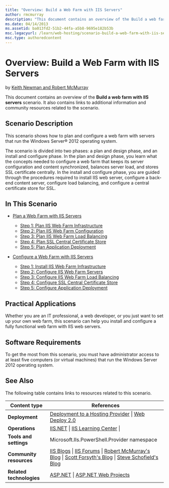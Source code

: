 ```yaml
---
title: "Overview: Build a Web Farm with IIS Servers"
author: rmcmurray
description: "This document contains an overview of the Build a web farm with IIS servers scenario. It also contains links to additional information and community resource..."
ms.date: 04/14/2013
ms.assetid: ba013fd2-51b2-44fa-a5b8-9695e182b53b
msc.legacyurl: /learn/web-hosting/scenario-build-a-web-farm-with-iis-servers/overview-build-a-web-farm-with-iis-servers
msc.type: authoredcontent
---
```

# Overview: Build a Web Farm with IIS Servers

by [Keith Newman and Robert McMurray](https://github.com/rmcmurray)

This document contains an overview of the **Build a web farm with IIS servers** scenario. It also contains links to additional information and community resources related to the scenario.

## Scenario Description

This scenario shows how to plan and configure a web farm with servers that run the Windows Server® 2012 operating system.

The scenario is divided into two phases: a plan and design phase, and an install and configure phase. In the plan and design phase, you learn what the concepts needed to configure a web farm that keeps its server configuration and content synchronized, balances server load, and stores SSL certificate centrally. In the install and configure phase, you are guided through the procedures required to install IIS web server, configure a back-end content server, configure load balancing, and configure a central certificate store for SSL.

## In This Scenario

- [Plan a Web Farm with IIS Servers](plan-a-web-farm-with-iis-servers.md)

    - [Step 1: Plan IIS Web Farm Infrastructure](planning-step-1-plan-iis-web-farm-infrastructure.md)
    - [Step 2: Plan IIS Web Farm Configuration](planning-step-2-plan-iis-web-farm-configuration.md)
    - [Step 3: Plan IIS Web Farm Load Balancing](planning-step-3-plan-iis-web-farm-load-balancing.md)
    - [Step 4: Plan SSL Central Certificate Store](planning-step-4-plan-ssl-central-certificate-store.md)
    - [Step 5: Plan Application Deployment](planning-step-5-plan-application-deployment.md)
- [Configure a Web Farm with IIS Servers](configure-a-web-farm-with-iis-servers.md)

    - [Step 1: Install IIS Web Farm Infrastructure](configuring-step-1-install-iis-web-farm-infrastructure.md)
    - [Step 2: Configure IIS Web Farm Servers](configuring-step-2-configure-iis-web-farm-servers.md)
    - [Step 3: Configure IIS Web Farm Load Balancing](configuring-step-3-configure-iis-web-farm-load-balancing.md)
    - [Step 4: Configure SSL Central Certificate Store](configuring-step-4-configure-ssl-central-certificate-store.md)
    - [Step 5: Configure Application Deployment](configuring-step-5-configure-application-deployment.md)

## Practical Applications

Whether you are an IT professional, a web developer, or you just want to set up your own web farm, this scenario can help you install and configure a fully functional web farm with IIS web servers.

## Software Requirements

To get the most from this scenario, you must have administrator access to at least five computers (or virtual machines) that run the Windows Server 2012 operating system.

## See Also

The following table contains links to resources related to this scenario.

| Content type | References |
| --- | --- |
| **Deployment** | [Deployment to a Hosting Provider](https://www.asp.net/web-forms/tutorials/deployment-to-a-hosting-provider/deployment-to-a-hosting-provider-introduction-1-of-12) &#124; [Web Deploy 2.0](https://www.iis.net/downloads/microsoft/web-deploy) |
| **Operations** | [IIS.NET](https://www.iis.net/) &#124; [IIS Learning Center](https://www.iis.net/learn) &#124;
| **Tools and settings** | Microsoft.IIs.PowerShell.Provider namespace |
| **Community resources** | [IIS Blogs](https://blogs.iis.net/) &#124; [IIS Forums](https://forums.iis.net/) &#124; [Robert McMurray's Blog](https://blogs.msdn.com/b/robert_mcmurray/) &#124; [Scott Forsyth's Blog](https://blogs.iis.net/owscott/default.aspx) &#124; [Steve Schofield's Blog](https://blogs.iis.net/steveschofield/default.aspx) |
| **Related technologies** | [ASP.NET](https://www.asp.net/) &#124; [ASP.NET Web Projects](https://msdn.microsoft.com/library/ywdtth2f.aspx) |
